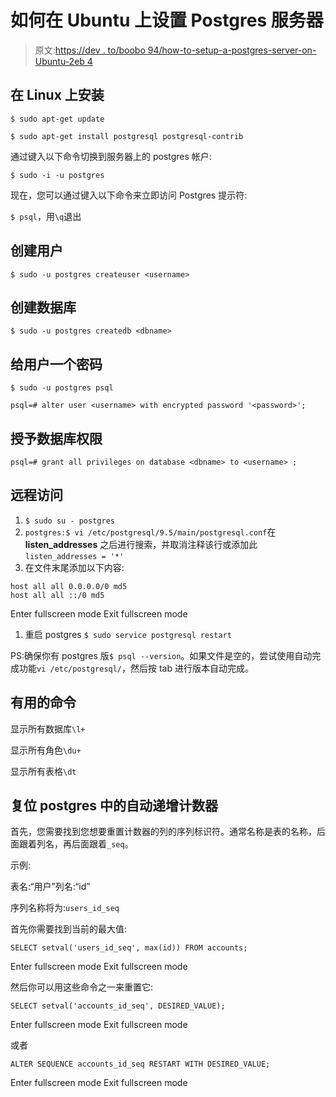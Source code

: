 # 如何在 Ubuntu 上设置 Postgres 服务器

> 原文:[https://dev . to/boobo 94/how-to-setup-a-postgres-server-on-Ubuntu-2eb 4](https://dev.to/boobo94/how-to-setup-a-postgres-server-on-ubuntu-2eb4)

## 在 Linux 上安装

`$ sudo apt-get update`

`$ sudo apt-get install postgresql postgresql-contrib`

通过键入以下命令切换到服务器上的 postgres 帐户:

`$ sudo -i -u postgres`

现在，您可以通过键入以下命令来立即访问 Postgres 提示符:

`$ psql`，用`\q`退出

## 创建用户

`$ sudo -u postgres createuser <username>`

## 创建数据库

`$ sudo -u postgres createdb <dbname>`

## 给用户一个密码

`$ sudo -u postgres psql`

`psql=# alter user <username> with encrypted password '<password>';`

## 授予数据库权限

`psql=# grant all privileges on database <dbname> to <username> ;`

## 远程访问

1.  `$ sudo su - postgres`
2.  `postgres:$ vi /etc/postgresql/9.5/main/postgresql.conf`在 **listen_addresses** 之后进行搜索，并取消注释该行或添加此`listen_addresses = '*'`
3.  在文件末尾添加以下内容:

```
host all all 0.0.0.0/0 md5
host all all ::/0 md5 
```

Enter fullscreen mode Exit fullscreen mode

1.  重启 postgres `$ sudo service postgresql restart`

PS:确保你有 postgres 版`$ psql --version`。如果文件是空的，尝试使用自动完成功能`vi /etc/postgresql/`，然后按 tab 进行版本自动完成。

## 有用的命令

显示所有数据库`\l+`

显示所有角色`\du+`

显示所有表格`\dt`

## 复位 postgres 中的自动递增计数器

首先，您需要找到您想要重置计数器的列的序列标识符。通常名称是表的名称，后面跟着列名，再后面跟着`_seq`。

示例:

表名:“用户”列名:“id”

序列名称将为:`users_id_seq`

首先你需要找到当前的最大值:

```
SELECT setval('users_id_seq', max(id)) FROM accounts; 
```

Enter fullscreen mode Exit fullscreen mode

然后你可以用这些命令之一来重置它:

```
SELECT setval('accounts_id_seq', DESIRED_VALUE); 
```

Enter fullscreen mode Exit fullscreen mode

或者

```
ALTER SEQUENCE accounts_id_seq RESTART WITH DESIRED_VALUE; 
```

Enter fullscreen mode Exit fullscreen mode